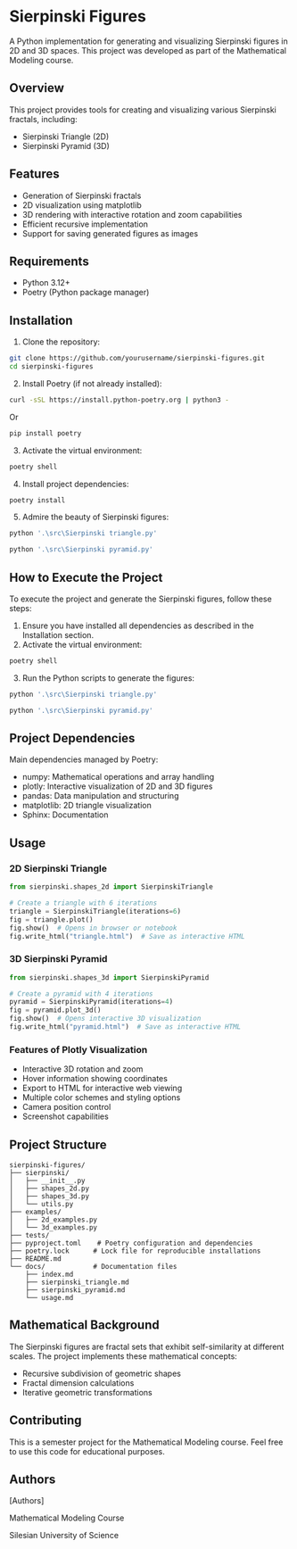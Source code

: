 # Sierpinski Figures

A Python implementation for generating and visualizing Sierpinski figures in 2D and 3D spaces. This project was developed as part of the Mathematical Modeling course.

## Overview

This project provides tools for creating and visualizing various Sierpinski fractals, including:
- Sierpinski Triangle (2D)
- Sierpinski Pyramid (3D)

## Features

- Generation of Sierpinski fractals
- 2D visualization using matplotlib
- 3D rendering with interactive rotation and zoom capabilities
- Efficient recursive implementation
- Support for saving generated figures as images

## Requirements

- Python 3.12+
- Poetry (Python package manager)

## Installation

1. Clone the repository:
```bash
git clone https://github.com/yourusername/sierpinski-figures.git
cd sierpinski-figures
```

2. Install Poetry (if not already installed):
```bash
curl -sSL https://install.python-poetry.org | python3 -
```
Or

```bash
pip install poetry
```
3. Activate the virtual environment:
```bash
poetry shell
```

4. Install project dependencies:
```bash
poetry install
```

5. Admire the beauty of Sierpinski figures:
```bash
python '.\src\Sierpinski triangle.py'
```

```bash
python '.\src\Sierpinski pyramid.py'
```

## How to Execute the Project

To execute the project and generate the Sierpinski figures, follow these steps:

1. Ensure you have installed all dependencies as described in the Installation section.
2. Activate the virtual environment:
```bash
poetry shell
```
3. Run the Python scripts to generate the figures:
```bash
python '.\src\Sierpinski triangle.py'
```
```bash
python '.\src\Sierpinski pyramid.py'
```

## Project Dependencies

Main dependencies managed by Poetry:
- numpy: Mathematical operations and array handling
- plotly: Interactive visualization of 2D and 3D figures
- pandas: Data manipulation and structuring
- matplotlib: 2D triangle visualization
- Sphinx: Documentation

## Usage

### 2D Sierpinski Triangle

```python
from sierpinski.shapes_2d import SierpinskiTriangle

# Create a triangle with 6 iterations
triangle = SierpinskiTriangle(iterations=6)
fig = triangle.plot()
fig.show()  # Opens in browser or notebook
fig.write_html("triangle.html")  # Save as interactive HTML
```

### 3D Sierpinski Pyramid

```python
from sierpinski.shapes_3d import SierpinskiPyramid

# Create a pyramid with 4 iterations
pyramid = SierpinskiPyramid(iterations=4)
fig = pyramid.plot_3d()
fig.show()  # Opens interactive 3D visualization
fig.write_html("pyramid.html")  # Save as interactive HTML
```

### Features of Plotly Visualization

- Interactive 3D rotation and zoom
- Hover information showing coordinates
- Export to HTML for interactive web viewing
- Multiple color schemes and styling options
- Camera position control
- Screenshot capabilities

## Project Structure

```
sierpinski-figures/
├── sierpinski/
│   ├── __init__.py
│   ├── shapes_2d.py
│   ├── shapes_3d.py
│   └── utils.py
├── examples/
│   ├── 2d_examples.py
│   └── 3d_examples.py
├── tests/
├── pyproject.toml    # Poetry configuration and dependencies
├── poetry.lock      # Lock file for reproducible installations
├── README.md
└── docs/            # Documentation files
    ├── index.md
    ├── sierpinski_triangle.md
    ├── sierpinski_pyramid.md
    └── usage.md
```

## Mathematical Background

The Sierpinski figures are fractal sets that exhibit self-similarity at different scales. The project implements these mathematical concepts:

- Recursive subdivision of geometric shapes
- Fractal dimension calculations
- Iterative geometric transformations

## Contributing

This is a semester project for the Mathematical Modeling course. Feel free to use this code for educational purposes.

## Authors

[Authors]

Mathematical Modeling Course

Silesian University of Science

